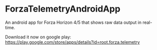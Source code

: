 # ForzaTelemetryAndroidApp
An android app for Forza Horizon 4/5 that shows raw data output in real-time.

Download it now on google play: https://play.google.com/store/apps/details?id=root.forza.telemetry
